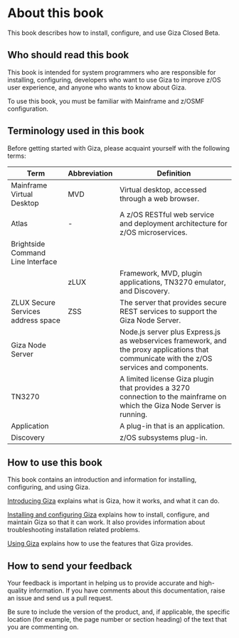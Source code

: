 # About this book
This book describes how to install, configure, and use Giza Closed Beta.  

## Who should read this book
This book is intended for system programmers who are responsible for installing, configuring, developers who want to use Giza to improve z/OS user experience, and anyone who wants to know about Giza.

To use this book, you must be familiar with Mainframe and z/OSMF configuration.

## Terminology used in this book
Before getting started with Giza, please acquaint yourself with the following terms:

|Term|Abbreviation|Definition|
|--------|-----------|-------------|
|Mainframe Virtual Desktop|MVD|Virtual desktop, accessed through a web browser.|
|Atlas|-|A z/OS RESTful web service and deployment architecture for z/OS microservices.|
|Brightside Command Line Interface|||
||zLUX|Framework, MVD, plugin applications, TN3270 emulator, and Discovery.|
|ZLUX Secure Services address space|ZSS|The server that provides secure REST services to support the Giza Node Server.|
|Giza Node Server||Node.js server plus Express.js as webservices framework, and the proxy applications that communicate with the z/OS services and components.|
|TN3270||A limited license Giza plugin that provides a 3270 connection to the mainframe on which the Giza Node Server is running.|
|Application||A plug-in that is an application.|
|Discovery||z/OS subsystems plug-in.|


## How to use this book
This book contains an introduction and information for installing, configuring, and using Giza.

[Introducing Giza](introduction.md) explains what is Giza, how it works, and what it can do.

[Installing and configuring Giza](installandconfig.md) explains how to install, configure, and maintain Giza so that it can work. It also provides information about troubleshooting installation related problems.

[Using Giza](using.md) explains how to use the features that Giza provides.

## How to send your feedback
Your feedback is important in helping us to provide accurate and high-quality information. If you have comments about this documentation, raise an issue and send us a pull request.

Be sure to include the version of the product, and, if applicable, the specific location (for example, the page number or section heading) of the text that you are commenting on.
